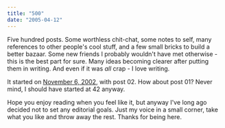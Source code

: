 ```yaml
---
title: "500"
date: "2005-04-12"
---
```


Five hundred posts. Some worthless chit-chat, some notes to self, many references to other people's cool stuff, and a few small bricks to build a better bazaar. Some new friends I probably wouldn't have met otherwise - this is the best part for sure. Many ideas becoming clearer after putting them in writing. And even if it was _all_ crap - I love writing.

It started on [November 6, 2002](http://codeconsult.ch/bertrand/archives/000002.html), with post 02. How about post 01? Never mind, I should have started at 42 anyway.

Hope you enjoy reading when you feel like it, but anyway I've long ago decided not to set any editorial goals. Just my voice in a small corner, take what you like and throw away the rest. Thanks for being here.
